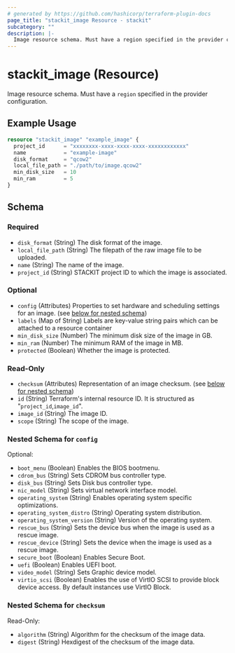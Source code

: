 ```yaml
---
# generated by https://github.com/hashicorp/terraform-plugin-docs
page_title: "stackit_image Resource - stackit"
subcategory: ""
description: |-
  Image resource schema. Must have a region specified in the provider configuration.
---
```


# stackit_image (Resource)

Image resource schema. Must have a `region` specified in the provider configuration.

## Example Usage

```terraform
resource "stackit_image" "example_image" {
  project_id      = "xxxxxxxx-xxxx-xxxx-xxxx-xxxxxxxxxxxx"
  name            = "example-image"
  disk_format     = "qcow2"
  local_file_path = "./path/to/image.qcow2"
  min_disk_size   = 10
  min_ram         = 5
}
```

<!-- schema generated by tfplugindocs -->
## Schema

### Required

- `disk_format` (String) The disk format of the image.
- `local_file_path` (String) The filepath of the raw image file to be uploaded.
- `name` (String) The name of the image.
- `project_id` (String) STACKIT project ID to which the image is associated.

### Optional

- `config` (Attributes) Properties to set hardware and scheduling settings for an image. (see [below for nested schema](#nestedatt--config))
- `labels` (Map of String) Labels are key-value string pairs which can be attached to a resource container
- `min_disk_size` (Number) The minimum disk size of the image in GB.
- `min_ram` (Number) The minimum RAM of the image in MB.
- `protected` (Boolean) Whether the image is protected.

### Read-Only

- `checksum` (Attributes) Representation of an image checksum. (see [below for nested schema](#nestedatt--checksum))
- `id` (String) Terraform's internal resource ID. It is structured as "`project_id`,`image_id`".
- `image_id` (String) The image ID.
- `scope` (String) The scope of the image.

<a id="nestedatt--config"></a>
### Nested Schema for `config`

Optional:

- `boot_menu` (Boolean) Enables the BIOS bootmenu.
- `cdrom_bus` (String) Sets CDROM bus controller type.
- `disk_bus` (String) Sets Disk bus controller type.
- `nic_model` (String) Sets virtual network interface model.
- `operating_system` (String) Enables operating system specific optimizations.
- `operating_system_distro` (String) Operating system distribution.
- `operating_system_version` (String) Version of the operating system.
- `rescue_bus` (String) Sets the device bus when the image is used as a rescue image.
- `rescue_device` (String) Sets the device when the image is used as a rescue image.
- `secure_boot` (Boolean) Enables Secure Boot.
- `uefi` (Boolean) Enables UEFI boot.
- `video_model` (String) Sets Graphic device model.
- `virtio_scsi` (Boolean) Enables the use of VirtIO SCSI to provide block device access. By default instances use VirtIO Block.


<a id="nestedatt--checksum"></a>
### Nested Schema for `checksum`

Read-Only:

- `algorithm` (String) Algorithm for the checksum of the image data.
- `digest` (String) Hexdigest of the checksum of the image data.
